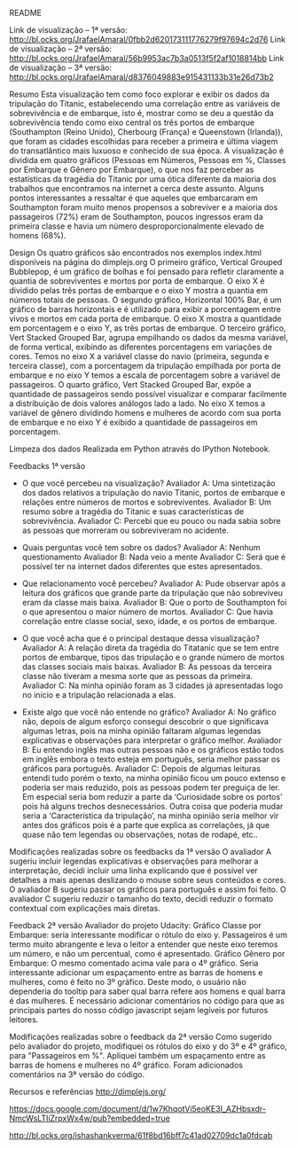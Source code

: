 README

Link de visualização – 1ª versão: http://bl.ocks.org/JrafaelAmaral/0fbb2d620173111776279f97694c2d76
Link de visualização – 2ª versão: http://bl.ocks.org/JrafaelAmaral/56b9953ac7b3a0513f5f2af1018814bb
Link de visualização – 3ª versão: http://bl.ocks.org/JrafaelAmaral/d8376049883e915431133b31e26d73b2

Resumo
Esta visualização tem como foco explorar e exibir os dados da tripulação do Titanic, estabelecendo uma correlação entre as variáveis de sobrevivência e de embarque, isto é, mostrar como se deu a questão da sobrevivência tendo como eixo central os três portos de embarque (Southampton (Reino Unido), Cherbourg (França) e Queenstown (Irlanda)), que foram as cidades escolhidas para receber a primeira e última viagem do transatlântico mais luxuoso e conhecido de sua época. 
A visualização é dividida em quatro gráficos (Pessoas em Números, Pessoas em %, Classes por Embarque e Gênero por Embarque), o que nos faz perceber as estatísticas da tragédia do Titanic por uma ótica diferente da maioria dos trabalhos que encontramos na internet a cerca deste assunto. Alguns pontos interessantes a ressaltar é que aqueles que embarcaram em Southampton foram muito menos propensos a sobreviver e a maioria dos passageiros (72%) eram de Southampton, poucos ingressos eram da primeira classe e havia um número desproporcionalmente elevado de homens (68%).

Design
Os quatro gráficos são encontrados nos exemplos index.html disponíveis na página do dimplejs.org 
O primeiro gráfico, Vertical Grouped Bubblepop, é um gráfico de bolhas e foi pensado para refletir claramente a quantia de sobreviventes e mortos por porta de embarque. O eixo X é dividido pelas três portas de embarque e o eixo Y mostra a quantia em números totais de pessoas.
O segundo gráfico, Horizontal 100% Bar, é um gráfico de barras horizontais e é utilizado para exibir a porcentagem entre vivos e mortos em cada porta de embarque. O eixo X mostra a quantidade em porcentagem e o eixo Y, as três portas de embarque.
O terceiro gráfico, Vert Stacked Grouped Bar, agrupa empilhando os dados da mesma variável, de forma vertical, exibindo as diferentes porcentagens em variações de cores. Temos no eixo X a variável classe do navio (primeira, segunda e terceira classe), com a porcentagem da tripulação empilhada por porta de embarque e no eixo Y temos a escala de porcentagem sobre a variável de passageiros.
O quarto gráfico, Vert Stacked Grouped Bar, expõe a quantidade de passageiros sendo possível visualizar e comparar facilmente a distribuição de dois valores análogos lado a lado. No eixo X temos a variável de gênero dividindo homens e mulheres de acordo com sua porta de embarque e no eixo Y é exibido a quantidade de passageiros em porcentagem.

Limpeza dos dados
Realizada em Python através do IPython Notebook.

Feedbacks 1ª versão
- O que você percebeu na visualização?
Avaliador A: Uma sintetização dos dados relativos a tripulação do navio Titanic, portos de embarque e relações entre números de mortos  e sobreviventes.
Avaliador B: Um resumo sobre a tragédia do Titanic e suas características de sobrevivência.
Avaliador C: Percebi que eu pouco ou nada sabia sobre as pessoas que morreram ou sobreviveram no acidente.

- Quais perguntas você tem sobre os dados?
Avaliador A: Nenhum questionamento
Avaliador B: Nada veio a mente
Avaliador C: Será que é possível ter na internet dados diferentes que estes apresentados.

- Que relacionamento você percebeu?
Avaliador A: Pude observar após a leitura dos gráficos que grande parte da tripulação que não sobreviveu eram da classe mais baixa.
Avaliador B: Que o porto de Southampton foi o que apresentou o maior número de mortos.
Avaliador C: Que havia correlação entre classe social, sexo, idade, e os portos de embarque.

- O que você acha que é o principal destaque dessa visualização?
Avaliador A: A relação direta da tragédia do Titatanic que se tem entre portos de embarque, tipos das tripulação e o grande número de mortos das classes sociais mais baixas. 
Avaliador B: As pessoas da terceira classe não tiveram a mesma sorte que as pessoas da primeira.
Avaliador C: Na minha opinião foram as 3 cidades já apresentadas logo no início e a tripulação relacionada a elas.

- Existe algo que você não entende no gráfico? 
Avaliador A: No gráfico não, depois de algum esforço consegui descobrir o que significava algumas letras, pois na minha opinião faltaram algumas legendas explicativas e observações para interpretar o gráfico melhor.
Avaliador B: Eu entendo inglês mas outras pessoas não e os gráficos estão todos em inglês embora o texto esteja em português, seria melhor passar os gráficos para português.
Avaliador C: Depois de algumas leituras entendi tudo porém o texto, na minha opinião ficou um pouco extenso e poderia ser mais reduzido, pois as pessoas podem ter preguiça de ler. Em especial seria bom reduzir a parte da ‘Curiosidade sobre os portos’ pois há alguns trechos desnecessários. Outra coisa que poderia mudar seria a ‘Característica da tripulação’, na minha opinião seria melhor vir antes dos gráficos pois é a parte que explica as correlações, já que quase não tem legendas ou observações, notas de rodapé, etc..

Modificações realizadas sobre os feedbacks da 1ª versão
O avaliador A sugeriu incluir legendas explicativas e observações para melhorar a interpretação, decidi incluir uma linha explicando que é possível ver detalhes a mais apenas deslizando o mouse sobre seus conteúdos e cores. 
O avaliador B sugeriu passar os gráficos para português e assim foi feito.
O avaliador C sugeriu reduzir o tamanho do texto, decidi reduzir o formato contextual com explicações mais diretas.

Feedback 2ª versão
Avaliador do projeto Udacity: Gráfico Classe por Embarque: seria interessante modificar o rótulo do eixo y. Passageiros é um termo muito abrangente e leva o leitor a entender que neste eixo teremos um número, e não um percentual, como é apresentado.
Gráfico Gênero por Embarque: O mesmo comentado acima vale para o 4º gráfico. Seria interessante adicionar um espaçamento entre as barras de homens e mulheres, como é feito no 3º gráfico. Deste modo, o usuário não dependeria do tooltip para saber qual barra refere aos homens e qual barra é das mulheres.
É necessário adicionar comentários no código para que as principais partes do nosso código javascript sejam legíveis por futuros leitores.

Modificações realizadas sobre o feedback da 2ª versão
Como sugerido pelo avaliador do projeto, modifiquei os rótulos do eixo y do 3º e 4º gráfico, para "Passageiros em %". Apliquei também um espaçamento entre as barras de homens e mulheres no 4º gráfico.
Foram adicionados comentários na 3ª versão do código.

Recursos e referências
http://dimplejs.org/

https://docs.google.com/document/d/1w7KhqotVi5eoKE3I_AZHbsxdr-NmcWsLTIiZrpxWx4w/pub?embedded=true

http://bl.ocks.org/ishashankverma/61f8bd16bff7c41ad02709dc1a0fdcab
